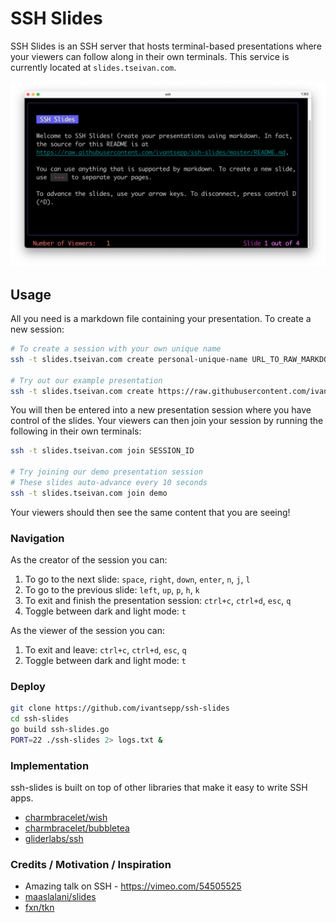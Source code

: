 # SSH Slides

SSH Slides is an SSH server that hosts terminal-based presentations where your viewers can follow along in their own terminals. This service is currently located at `slides.tseivan.com`.

![Screenshot of SSH Slides](./screenshot.png "Screenshot of SSH Slides")

## Usage

All you need is a markdown file containing your presentation. To create a new session:

```bash
# To create a session with your own unique name
ssh -t slides.tseivan.com create personal-unique-name URL_TO_RAW_MARKDOWN

# Try out our example presentation
ssh -t slides.tseivan.com create https://raw.githubusercontent.com/ivantsepp/ssh-slides/master/example_presentation.md
```

You will then be entered into a new presentation session where you have control of the slides. Your viewers can then join your session by running the following in their own terminals:

```bash
ssh -t slides.tseivan.com join SESSION_ID

# Try joining our demo presentation session
# These slides auto-advance every 10 seconds
ssh -t slides.tseivan.com join demo
```

Your viewers should then see the same content that you are seeing!

### Navigation

As the creator of the session you can:

1. To go to the next slide: `space`, `right`, `down`, `enter`, `n`, `j`, `l`
2. To go to the previous slide: `left`, `up`, `p`, `h`, `k`
3. To exit and finish the presentation session: `ctrl+c`, `ctrl+d`, `esc`, `q`
4. Toggle between dark and light mode: `t`

As the viewer of the session you can:
1. To exit and leave: `ctrl+c`, `ctrl+d`, `esc`, `q`
2. Toggle between dark and light mode: `t`

### Deploy

```bash
git clone https://github.com/ivantsepp/ssh-slides
cd ssh-slides
go build ssh-slides.go
PORT=22 ./ssh-slides 2> logs.txt &
```

### Implementation

ssh-slides is built on top of other libraries that make it easy to write SSH apps.

- [charmbracelet/wish](https://github.com/charmbracelet/wish)
- [charmbracelet/bubbletea](https://github.com/charmbracelet/bubbletea)
- [gliderlabs/ssh](https://github.com/gliderlabs/ssh)


### Credits / Motivation / Inspiration

- Amazing talk on SSH - https://vimeo.com/54505525
- [maaslalani/slides](https://github.com/maaslalani/slides)
- [fxn/tkn](https://github.com/fxn/tkn)
